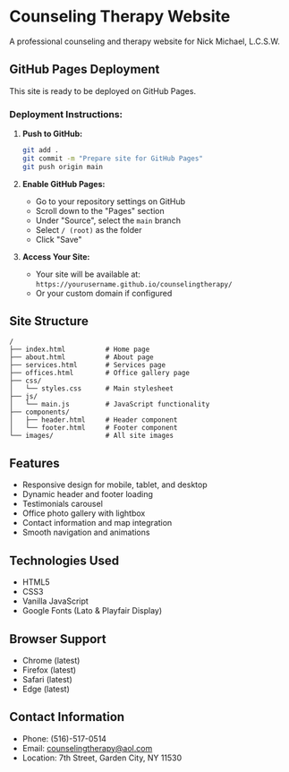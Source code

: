 # Counseling Therapy Website

A professional counseling and therapy website for Nick Michael, L.C.S.W.

## GitHub Pages Deployment

This site is ready to be deployed on GitHub Pages.

### Deployment Instructions:

1. **Push to GitHub:**
   ```bash
   git add .
   git commit -m "Prepare site for GitHub Pages"
   git push origin main
   ```

2. **Enable GitHub Pages:**
   - Go to your repository settings on GitHub
   - Scroll down to the "Pages" section
   - Under "Source", select the `main` branch
   - Select `/ (root)` as the folder
   - Click "Save"

3. **Access Your Site:**
   - Your site will be available at: `https://yourusername.github.io/counselingtherapy/`
   - Or your custom domain if configured

## Site Structure

```
/
├── index.html          # Home page
├── about.html          # About page
├── services.html       # Services page
├── offices.html        # Office gallery page
├── css/
│   └── styles.css      # Main stylesheet
├── js/
│   └── main.js         # JavaScript functionality
├── components/
│   ├── header.html     # Header component
│   └── footer.html     # Footer component
└── images/             # All site images
```

## Features

- Responsive design for mobile, tablet, and desktop
- Dynamic header and footer loading
- Testimonials carousel
- Office photo gallery with lightbox
- Contact information and map integration
- Smooth navigation and animations

## Technologies Used

- HTML5
- CSS3
- Vanilla JavaScript
- Google Fonts (Lato & Playfair Display)

## Browser Support

- Chrome (latest)
- Firefox (latest)
- Safari (latest)
- Edge (latest)

## Contact Information

- Phone: (516)-517-0514
- Email: counselingtherapy@aol.com
- Location: 7th Street, Garden City, NY 11530


